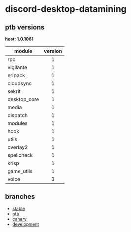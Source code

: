 # discord-desktop-datamining

## ptb versions

**host: 1.0.1061**

| module | version |
| ------ | :-----: |
| rpc | 1 |
| vigilante | 1 |
| erlpack | 1 |
| cloudsync | 1 |
| sekrit | 1 |
| desktop_core | 1 |
| media | 1 |
| dispatch | 1 |
| modules | 1 |
| hook | 1 |
| utils | 1 |
| overlay2 | 1 |
| spellcheck | 1 |
| krisp | 1 |
| game_utils | 1 |
| voice | 3 |

## branches

- [stable](https://github.com/OpenAsar/discord-desktop-datamining/tree/stable)
- [ptb](https://github.com/OpenAsar/discord-desktop-datamining/tree/ptb)
- [canary](https://github.com/OpenAsar/discord-desktop-datamining/tree/canary)
- [development](https://github.com/OpenAsar/discord-desktop-datamining/tree/development)
